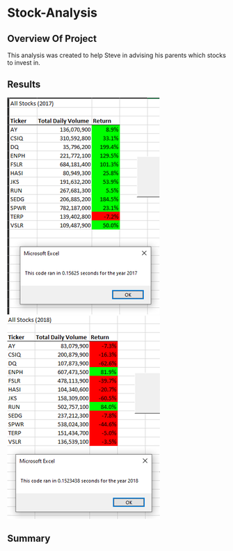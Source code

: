 # Stock-Analysis

## Overview Of Project

This analysis was created to help Steve in advising his parents which stocks to invest in.

## Results

![2017 Macro speed results](https://raw.githubusercontent.com/jdwrhodes/stock-analysis/main/Resources/VBA_Challenge_2017.png "2017 Macro speed results") ![2018 Macro speed results](https://raw.githubusercontent.com/jdwrhodes/stock-analysis/main/Resources/VBA_Challenge_2018.png "2018 Macro speed results")

## Summary
